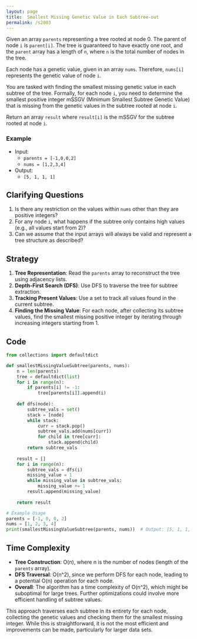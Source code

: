 ```yaml
---
layout: page
title:  Smallest Missing Genetic Value in Each Subtree-out
permalink: /s2003
---
```

Given an array `parents` representing a tree rooted at node 0. The parent of node `i` is `parent[i]`. The tree is guaranteed to have exactly one root, and the `parent` array has a length of `n`, where `n` is the total number of nodes in the tree.

Each node has a genetic value, given in an array `nums`. Therefore, `nums[i]` represents the genetic value of node `i`.

You are tasked with finding the smallest missing genetic value in each subtree of the tree. Formally, for each node `i`, you need to determine the smallest positive integer mSSGV (Minimum Smallest Subtree Genetic Value) that is missing from the genetic values in the subtree rooted at node `i`.

Return an array `result` where `result[i]` is the mSSGV for the subtree rooted at node `i`.

### Example
- Input:
  - `parents = [-1,0,0,2]`
  - `nums = [1,2,3,4]`
- Output:
  - `[5, 1, 1, 1]`

## Clarifying Questions
1. Is there any restriction on the values within `nums` other than they are positive integers?
2. For any node `i`, what happens if the subtree only contains high values (e.g., all values start from 2)?
3. Can we assume that the input arrays will always be valid and represent a tree structure as described?

## Strategy
1. **Tree Representation**: Read the `parents` array to reconstruct the tree using adjacency lists.
2. **Depth-First Search (DFS)**: Use DFS to traverse the tree for subtree extraction.
3. **Tracking Present Values**: Use a set to track all values found in the current subtree.
4. **Finding the Missing Value**: For each node, after collecting its subtree values, find the smallest missing positive integer by iterating through increasing integers starting from 1.

## Code
```python
from collections import defaultdict

def smallestMissingValueSubtree(parents, nums):
    n = len(parents)
    tree = defaultdict(list)
    for i in range(n):
        if parents[i] != -1:
            tree[parents[i]].append(i)
    
    def dfs(node):
        subtree_vals = set()
        stack = [node]
        while stack:
            curr = stack.pop()
            subtree_vals.add(nums[curr])
            for child in tree[curr]:
                stack.append(child)
        return subtree_vals
    
    result = []
    for i in range(n):
        subtree_vals = dfs(i)
        missing_value = 1
        while missing_value in subtree_vals:
            missing_value += 1
        result.append(missing_value)
    
    return result

# Example Usage
parents = [-1, 0, 0, 2]
nums = [1, 2, 3, 4]
print(smallestMissingValueSubtree(parents, nums))  # Output: [5, 1, 1, 1]
```

## Time Complexity
- **Tree Construction**: O(n), where n is the number of nodes (length of the `parents` array).
- **DFS Traversal**: O(n^2), since we perform DFS for each node, leading to a potential O(n) operation for each node.
- **Overall**: The algorithm has a time complexity of O(n^2), which might be suboptimal for large trees. Further optimizations could involve more efficient handling of subtree values.

This approach traverses each subtree in its entirety for each node, collecting the genetic values and checking them for the smallest missing integer. While this is straightforward, it is not the most efficient and improvements can be made, particularly for larger data sets.